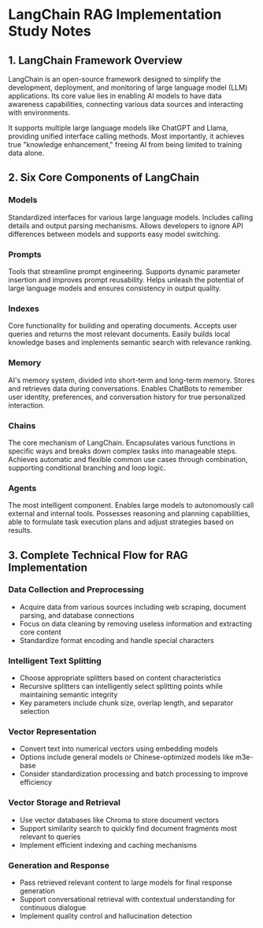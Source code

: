 # LangChain RAG Implementation Study Notes

## 1. LangChain Framework Overview

LangChain is an open-source framework designed to simplify the development, deployment, and monitoring of large language model (LLM) applications. Its core value lies in enabling AI models to have data awareness capabilities, connecting various data sources and interacting with environments.

It supports multiple large language models like ChatGPT and Llama, providing unified interface calling methods. Most importantly, it achieves true "knowledge enhancement," freeing AI from being limited to training data alone.

## 2. Six Core Components of LangChain

### Models

Standardized interfaces for various large language models. Includes calling details and output parsing mechanisms. Allows developers to ignore API differences between models and supports easy model switching.

### Prompts

Tools that streamline prompt engineering. Supports dynamic parameter insertion and improves prompt reusability. Helps unleash the potential of large language models and ensures consistency in output quality.

### Indexes

Core functionality for building and operating documents. Accepts user queries and returns the most relevant documents. Easily builds local knowledge bases and implements semantic search with relevance ranking.

### Memory

AI's memory system, divided into short-term and long-term memory. Stores and retrieves data during conversations. Enables ChatBots to remember user identity, preferences, and conversation history for true personalized interaction.

### Chains

The core mechanism of LangChain. Encapsulates various functions in specific ways and breaks down complex tasks into manageable steps. Achieves automatic and flexible common use cases through combination, supporting conditional branching and loop logic.

### Agents

The most intelligent component. Enables large models to autonomously call external and internal tools. Possesses reasoning and planning capabilities, able to formulate task execution plans and adjust strategies based on results.

## 3. Complete Technical Flow for RAG Implementation

### Data Collection and Preprocessing

- Acquire data from various sources including web scraping, document parsing, and database connections
- Focus on data cleaning by removing useless information and extracting core content
- Standardize format encoding and handle special characters

### Intelligent Text Splitting

- Choose appropriate splitters based on content characteristics
- Recursive splitters can intelligently select splitting points while maintaining semantic integrity
- Key parameters include chunk size, overlap length, and separator selection

### Vector Representation

- Convert text into numerical vectors using embedding models
- Options include general models or Chinese-optimized models like m3e-base
- Consider standardization processing and batch processing to improve efficiency

### Vector Storage and Retrieval

- Use vector databases like Chroma to store document vectors
- Support similarity search to quickly find document fragments most relevant to queries
- Implement efficient indexing and caching mechanisms

### Generation and Response

- Pass retrieved relevant content to large models for final response generation
- Support conversational retrieval with contextual understanding for continuous dialogue
- Implement quality control and hallucination detection